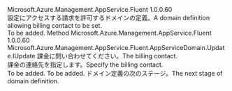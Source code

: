 <Type Name="IWithBillingContact" FullName="Microsoft.Azure.Management.AppService.Fluent.AppServiceDomain.Update.IWithBillingContact">
  <TypeSignature Language="C#" Value="public interface IWithBillingContact" />
  <TypeSignature Language="ILAsm" Value=".class public interface auto ansi abstract IWithBillingContact" />
  <TypeSignature Language="DocId" Value="T:Microsoft.Azure.Management.AppService.Fluent.AppServiceDomain.Update.IWithBillingContact" />
  <TypeSignature Language="VB.NET" Value="Public Interface IWithBillingContact" />
  <TypeSignature Language="F#" Value="type IWithBillingContact = interface" />
  <AssemblyInfo>
    <AssemblyName>Microsoft.Azure.Management.AppService.Fluent</AssemblyName>
    <AssemblyVersion>1.0.0.60</AssemblyVersion>
  </AssemblyInfo>
  <Interfaces />
  <Docs>
    <summary>
            <span data-ttu-id="4c617-101">設定にアクセスする請求を許可するドメインの定義。</span><span class="sxs-lookup"><span data-stu-id="4c617-101">A domain definition allowing billing contact to be set.</span></span>
            </summary>
    <remarks>To be added.</remarks>
  </Docs>
  <Members>
    <Member MemberName="WithBillingContact">
      <MemberSignature Language="C#" Value="public Microsoft.Azure.Management.AppService.Fluent.AppServiceDomain.Update.IUpdate WithBillingContact (Microsoft.Azure.Management.AppService.Fluent.Models.Contact contact);" />
      <MemberSignature Language="ILAsm" Value=".method public hidebysig newslot virtual instance class Microsoft.Azure.Management.AppService.Fluent.AppServiceDomain.Update.IUpdate WithBillingContact(class Microsoft.Azure.Management.AppService.Fluent.Models.Contact contact) cil managed" />
      <MemberSignature Language="DocId" Value="M:Microsoft.Azure.Management.AppService.Fluent.AppServiceDomain.Update.IWithBillingContact.WithBillingContact(Microsoft.Azure.Management.AppService.Fluent.Models.Contact)" />
      <MemberSignature Language="F#" Value="abstract member WithBillingContact : Microsoft.Azure.Management.AppService.Fluent.Models.Contact -&gt; Microsoft.Azure.Management.AppService.Fluent.AppServiceDomain.Update.IUpdate" Usage="iWithBillingContact.WithBillingContact contact" />
      <MemberType>Method</MemberType>
      <AssemblyInfo>
        <AssemblyName>Microsoft.Azure.Management.AppService.Fluent</AssemblyName>
        <AssemblyVersion>1.0.0.60</AssemblyVersion>
      </AssemblyInfo>
      <ReturnValue>
        <ReturnType>Microsoft.Azure.Management.AppService.Fluent.AppServiceDomain.Update.IUpdate</ReturnType>
      </ReturnValue>
      <Parameters>
        <Parameter Name="contact" Type="Microsoft.Azure.Management.AppService.Fluent.Models.Contact" />
      </Parameters>
      <Docs>
        <param name="contact"><span data-ttu-id="4c617-102">課金に問い合わせてください。</span><span class="sxs-lookup"><span data-stu-id="4c617-102">The billing contact.</span></span></param>
        <summary>
            <span data-ttu-id="4c617-103">課金の連絡先を指定します。</span><span class="sxs-lookup"><span data-stu-id="4c617-103">Specify the billing contact.</span></span>
            </summary>
        <returns>To be added.</returns>
        <remarks>To be added.</remarks>
        <return><span data-ttu-id="4c617-104">ドメイン定義の次のステージ。</span><span class="sxs-lookup"><span data-stu-id="4c617-104">The next stage of domain definition.</span></span></return>
      </Docs>
    </Member>
  </Members>
</Type>